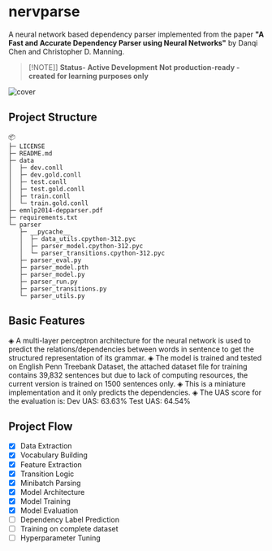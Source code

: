 # nervparse
A neural network based dependency parser implemented from the paper **"A Fast and Accurate Dependency Parser using Neural Networks"** by Danqi Chen and Christopher D. Manning.
> [!NOTE]]
> **Status- Active Development**
> **Not production-ready - created for learning purposes only**
> 
> 
> 
![cover](https://github.com/user-attachments/assets/3fe56a09-31b8-478c-9404-beac07985933)


## Project Structure
```
📦 
├─ LICENSE
├─ README.md
├─ data
│  ├─ dev.conll
│  ├─ dev.gold.conll
│  ├─ test.conll
│  ├─ test.gold.conll
│  ├─ train.conll
│  └─ train.gold.conll
├─ emnlp2014-depparser.pdf
├─ requirements.txt
└─ parser
   ├─ __pycache__
   │  ├─ data_utils.cpython-312.pyc
   │  ├─ parser_model.cpython-312.pyc
   │  └─ parser_transitions.cpython-312.pyc
   ├─ parser_eval.py
   ├─ parser_model.pth
   ├─ parser_model.py
   ├─ parser_run.py
   ├─ parser_transitions.py
   └─ parser_utils.py
```



## Basic Features

◈ A multi-layer perceptron architecture for the neural network is used to predict the relations/dependencies between words in sentence to get the structured representation of its grammar.
◈ The model is trained and tested on English Penn Treebank Dataset, the attached dataset file for training contains 39,832 sentences but due to lack of computing resources, the current version is trained on 1500 sentences only. 
◈ This is a miniature implementation and it only predicts the dependencies.
◈ The UAS score for the evaluation is:
Dev UAS: 63.63%
Test UAS: 64.54%

## Project Flow

- [x] Data Extraction
- [x] Vocabulary Building
- [x] Feature Extraction
- [x] Transition Logic
- [x] Minibatch Parsing
- [x] Model Architecture
- [x] Model Training
- [x] Model Evaluation 
- [ ] Dependency Label Prediction
- [ ] Training on complete dataset
- [ ] Hyperparameter Tuning 
